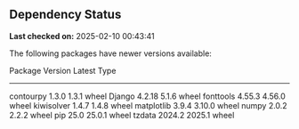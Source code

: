 ## Dependency Status

**Last checked on:** 2025-02-10 00:43:41

The following packages have newer versions available:

Package    Version Latest Type
---------- ------- ------ -----
contourpy  1.3.0   1.3.1  wheel
Django     4.2.18  5.1.6  wheel
fonttools  4.55.3  4.56.0 wheel
kiwisolver 1.4.7   1.4.8  wheel
matplotlib 3.9.4   3.10.0 wheel
numpy      2.0.2   2.2.2  wheel
pip        25.0    25.0.1 wheel
tzdata     2024.2  2025.1 wheel
